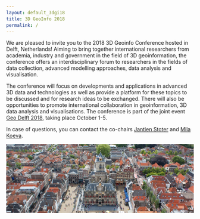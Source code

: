 ```yaml
---
layout: default_3dgi18
title: 3D GeoInfo 2018
permalink: /
---
```


<!-- <div class="well"><b>News</b><br/><br/>
  <p><small><span class="post-date">Feb 23</span></small> The local organiser of the conference is now the 3D geoinformation group at the Delft University of Technology.</p>
</div> -->

We are pleased to invite you to the 2018 3D Geoinfo Conference hosted in Delft, Netherlands! Aiming to bring together international researchers from academia, industry and government in the field of 3D geoinformation, the conference offers an interdisciplinary forum to researchers in the fields of data collection, advanced modelling approaches, data analysis and visualisation.

The conference will focus on developments and applications in advanced 3D data and technologies as well as provide a platform for these topics to be discussed and for research ideas to be exchanged. There will also be opportunities to promote international collaboration in geoinformation, 3D data analysis and visualisations. The conference is part of the joint event [Geo Delft 2018](https://www.tudelft.nl/geodelft2018/), taking place October 1-5.

In case of questions, you can contact the co-chairs [Jantien Stoter](mailto:j.e.stoter@tudelft.nl) and [Mila Koeva](mailto:m.n.koeva@utwente.nl).

<img class="image img-responsive" src="img/Delft-Hall.jpg" /><br />